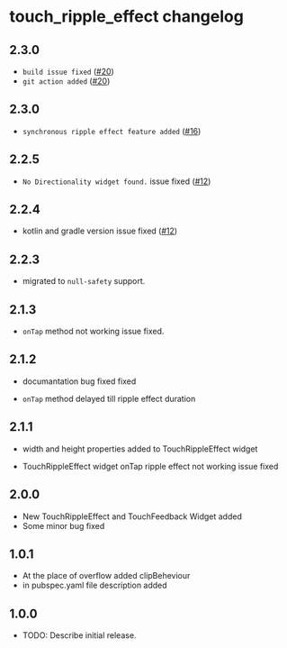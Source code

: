 # touch_ripple_effect changelog

## 2.3.0
* `build issue fixed` ([#20](https://github.com/Adityapanther/flutter_touch_ripple_effect/issues/20))
* `git action added` ([#20](https://github.com/Adityapanther/flutter_touch_ripple_effect/issues/20))

## 2.3.0
* `synchronous ripple effect feature added` ([#16](https://github.com/Adityapanther/flutter_touch_ripple_effect/issues/16))

## 2.2.5 
*  `No Directionality widget found.` issue fixed ([#12](https://github.com/Adityapanther/flutter_touch_ripple_effect/issues/14))

## 2.2.4
* kotlin and gradle version issue fixed ([#12](https://github.com/Adityapanther/flutter_touch_ripple_effect/issues/12))

## 2.2.3

* migrated to `null-safety` support.
## 2.1.3

* `onTap` method not working issue fixed.

## 2.1.2

* documantation bug fixed fixed

* `onTap` method delayed till ripple effect duration

## 2.1.1

* width and height properties added to TouchRippleEffect widget

* TouchRippleEffect widget onTap ripple effect not working issue fixed

## 2.0.0

* New TouchRippleEffect and TouchFeedback Widget added
* Some minor bug fixed

## 1.0.1

* At the place of overflow added clipBeheviour
* in pubspec.yaml file description added

## 1.0.0

* TODO: Describe initial release.
